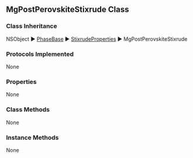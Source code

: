 ## MgPostPerovskiteStixrude Class  
### Class Inheritance  
NSObject ▶️ [PhaseBase](PhaseBase.html) ▶️ [StixrudeProperties](StixrudeProperties.md) ▶️ MgPostPerovskiteStixrude  

### Protocols Implemented  
None   

### Properties  
None  

### Class Methods  
None  

### Instance Methods  
None  
